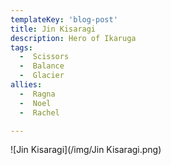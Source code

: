 ```yaml
---
templateKey: 'blog-post'
title: Jin Kisaragi
description: Hero of Ikaruga
tags:
  -  Scissors
  -  Balance
  -  Glacier
allies:
  -  Ragna
  -  Noel
  -  Rachel

---
```

![Jin Kisaragi](/img/Jin Kisaragi.png)
